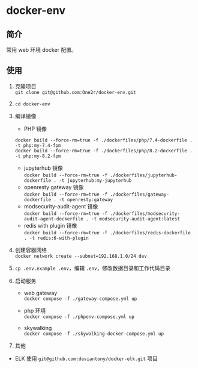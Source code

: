 # docker-env

## 简介
常用 web 环境 docker 配置。

## 使用

1. 克隆项目  
```git clone git@github.com:One2r/docker-env.git```  

2. ```cd docker-env```

2. 编译镜像  
    - PHP 镜像  
    ```
    docker build --force-rm=true -f ./dockerfiles/php/7.4-dockerfile . -t php:my-7.4-fpm
    docker build --force-rm=true -f ./dockerfiles/php/8.2-dockerfile . -t php:my-8.2-fpm
    ```
    - jupyterhub 镜像  
    ```docker build --force-rm=true -f ./dockerfiles/jupyterhub-dockerfile . -t jupyterhub:my-jupyterhub```
    - openresty gateway 镜像   
    ```docker build --force-rm=true -f ./dockerfiles/gateway-dockerfile . -t openresty:gateway```
    - modsecurity-audit-agent 镜像   
    ```docker build --force-rm=true -f ./dockerfiles/modsecurity-audit-agent-dockerfile . -t modsecurity-audit-agent:latest```
    - redis with plugin 镜像   
    ```docker build --force-rm=true -f ./dockerfiles/redis-dockerfile . -t redis:6-with-plugin```

3. 创建容器网络   
```docker network create --subnet=192.168.1.0/24 dev```   

4. ```cp .env.example .env```，编辑 ```.env```，修改数据目录和工作代码目录

5. 启动服务
    - web gateway  
    ```docker compose -f ./gateway-compose.yml up```

    - php 环境  
    ```docker compose -f ./phpenv-compose.yml up```

    - skywalking  
    ```docker compose -f ./skywalking-docker-compose.yml up```

99. 其他 
- ELK 使用 ```git@github.com:deviantony/docker-elk.git``` 项目
